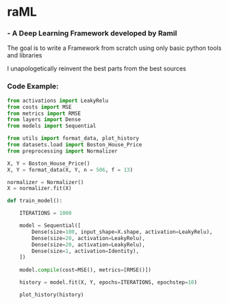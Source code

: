 
# raML 
### - A Deep Learning Framework developed by Ramil

The goal is to write a Framework from scratch using only basic python tools and libraries

I unapologetically reinvent the best parts from the best sources


### Code Example:

```python
from activations import LeakyRelu
from costs import MSE
from metrics import RMSE
from layers import Dense
from models import Sequential

from utils import format_data, plot_history
from datasets.load import Boston_House_Price 
from preprocessing import Normalizer

X, Y = Boston_House_Price()
X, Y = format_data(X, Y, n = 506, f = 13)

normalizer = Normalizer()
X = normalizer.fit(X)

def train_model():

    ITERATIONS = 1000

    model = Sequential([
        Dense(size=100, input_shape=X.shape, activation=LeakyRelu),
        Dense(size=20, activation=LeakyRelu),
        Dense(size=20, activation=LeakyRelu),
        Dense(size=1, activation=Identity),
    ])
    
    model.compile(cost=MSE(), metrics=[RMSE()])

    history = model.fit(X, Y, epochs=ITERATIONS, epochstep=10)

    plot_history(history)
```
